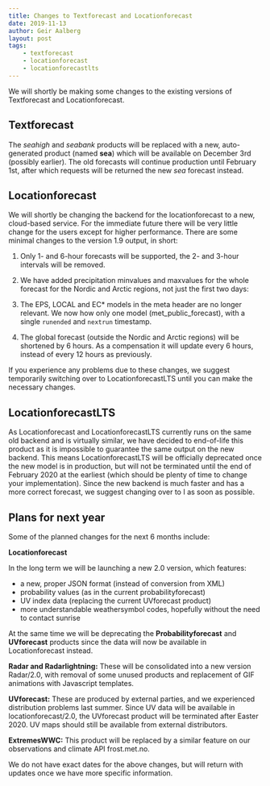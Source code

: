 ```yaml
---
title: Changes to Textforecast and Locationforecast
date: 2019-11-13
author: Geir Aalberg
layout: post
tags:
    - textforecast
    - locationforecast
    - locationforecastlts
---
```


We will shortly be making some changes to the existing versions of
Textforecast and Locationforecast.


Textforecast
------------

The *seahigh* and *seabank* products will be replaced with a
new, auto-generated product (named **sea**) which will be available on
December 3rd (possibly earlier). The old forecasts will continue production
until February 1st, after which requests will be returned the new *sea*
forecast instead.


Locationforecast
----------------

We will shortly be changing the backend for the locationforecast to a new,
cloud-based service. For the immediate future there will be very little
change for the users except for higher performance. There are some minimal
changes to the version 1.9 output, in short:

1. Only 1- and 6-hour forecasts will be supported, the 2- and
3-hour intervals will be removed.

2. We have added precipitation minvalues and maxvalues for the whole
forecast for the Nordic and Arctic regions, not just the first two days:

    <precipitation unit="mm" value="0.0" minvalue="0.0" maxvalue="0.6"/>

3. The EPS, LOCAL and EC* models in the meta header are no longer relevant.
We now how only one model (met_public_forecast), with a single `runended`
and `nextrun` timestamp.

4. The global forecast (outside the Nordic and Arctic regions) will be
shortened by 6 hours. As a compensation it will update every 6 hours,
instead of every 12 hours as previously.

If you experience any problems due to these changes, we suggest temporarily
switching over to LocationforecastLTS until you can make the necessary
changes.


LocationforecastLTS
-------------------

As Locationforecast and LocationforecastLTS currently runs on the same old
backend and is virtually similar, we have decided to end-of-life this product
as it is impossible to guarantee the same output on the new backend. This
means LocationforecastLTS will be officially deprecated once the new model
is in production, but will not be terminated until the end of February 2020
at the earliest (which should be plenty of time to change your
implementation). Since the new backend is much faster and has a more correct
forecast, we suggest changing over to I<Locationforecast> as soon as possible.


Plans for next year
-------------------

Some of the planned changes for the next 6 months include:

**Locationforecast**

In the long term we will be launching a new 2.0 version, which features:

- a new, proper JSON format (instead of conversion from XML)
- probability values (as in the current probabilityforecast)
- UV index data (replacing the current UVforecast product)
- more understandable weathersymbol codes, hopefully without the need to contact sunrise

At the same time we will be deprecating the **Probabilityforecast** and
**UVforecast** products since the data will now be available in
Locationforecast instead.

**Radar and Radarlightning:** These will be consolidated into a new version
Radar/2.0, with removal of some unused products and replacement of GIF
animations with Javascript templates.

**UVforecast:** These are produced by external parties, and we experienced
distribution problems last summer. Since UV data will be available in
locationforecast/2.0, the UVforecast product will be terminated after Easter
2020. UV maps should still be available from external distributors.

**ExtremesWWC:** This product will be replaced by a similar feature on our
observations and climate API frost.met.no.

We do not have exact dates for the above changes, but will return with
updates once we have more specific information.
